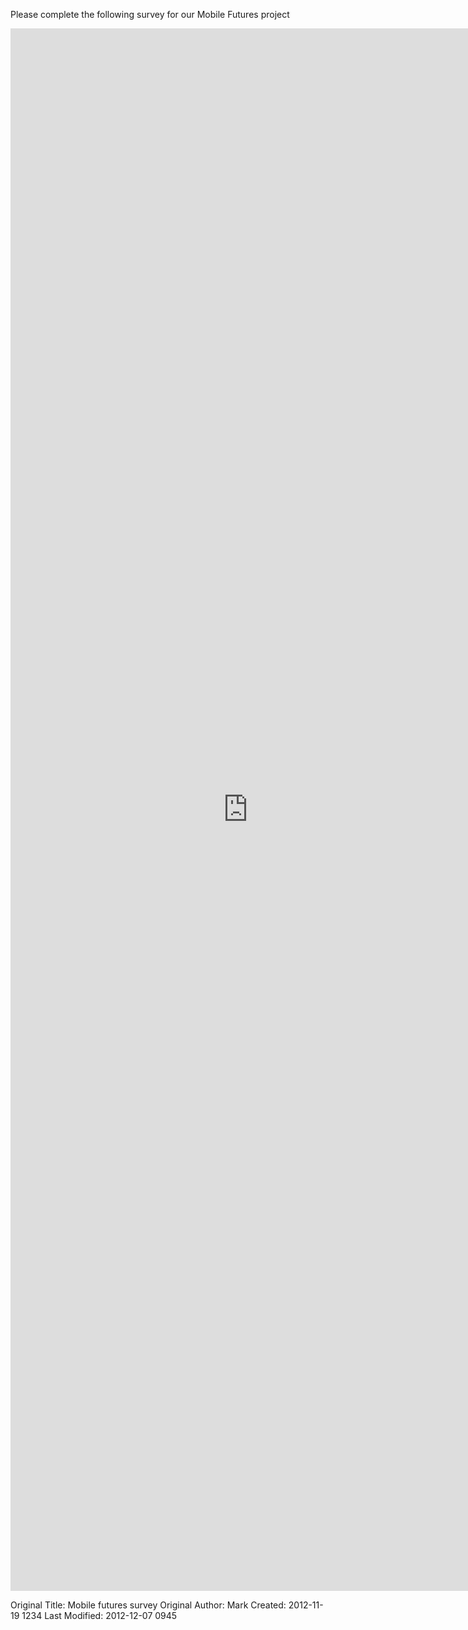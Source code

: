 Please complete the following survey for our Mobile Futures project

<iframe src="https://docs.google.com/spreadsheet/embeddedform?formkey=dGZkNU82cGJPMjRoV2lQQ1ZjUDBRRGc6MQ" width="760" height="2500" frameborder="0" marginheight="0" marginwidth="0">Loading...</iframe>



Original Title: Mobile futures survey
Original Author: Mark
Created: 2012-11-19 1234
Last Modified: 2012-12-07 0945
